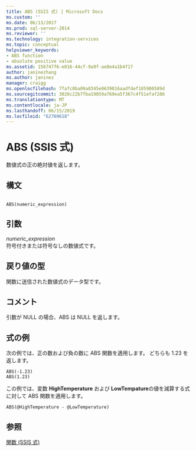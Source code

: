 ```yaml
---
title: ABS (SSIS 式) | Microsoft Docs
ms.custom: ''
ms.date: 06/13/2017
ms.prod: sql-server-2014
ms.reviewer: ''
ms.technology: integration-services
ms.topic: conceptual
helpviewer_keywords:
- ABS function
- absolute positive value
ms.assetid: 156747f6-e016-44cf-9a9f-ae8e4a1b4f17
author: janinezhang
ms.author: janinez
manager: craigg
ms.openlocfilehash: 7fafc0ba09a8345e0639016aadfdef185900589d
ms.sourcegitcommit: 3026c22b7fba19059a769ea5f367c4f51efaf286
ms.translationtype: MT
ms.contentlocale: ja-JP
ms.lasthandoff: 06/15/2019
ms.locfileid: "62769618"
---
```

# <a name="abs-ssis-expression"></a>ABS (SSIS 式)
  数値式の正の絶対値を返します。  
  
## <a name="syntax"></a>構文  
  
```  
  
ABS(numeric_expression)  
```  
  
## <a name="arguments"></a>引数  
 *numeric_expression*  
 符号付きまたは符号なしの数値式です。  
  
## <a name="result-types"></a>戻り値の型  
 関数に送信された数値式のデータ型です。  
  
## <a name="remarks"></a>コメント  
 引数が NULL の場合、ABS は NULL を返します。  
  
## <a name="expression-examples"></a>式の例  
 次の例では、正の数および負の数に ABS 関数を適用します。 どちらも 1.23 を返します。  
  
```  
ABS(-1.23)  
ABS(1.23)  
```  
  
 この例では、変数 **HighTemperature** および **LowTempature**の値を減算する式に対して ABS 関数を適用します。  
  
```  
ABS(@HighTemperature - @LowTemperature)  
```  
  
## <a name="see-also"></a>参照  
 [関数 (SSIS 式)](functions-ssis-expression.md)  
  
  
